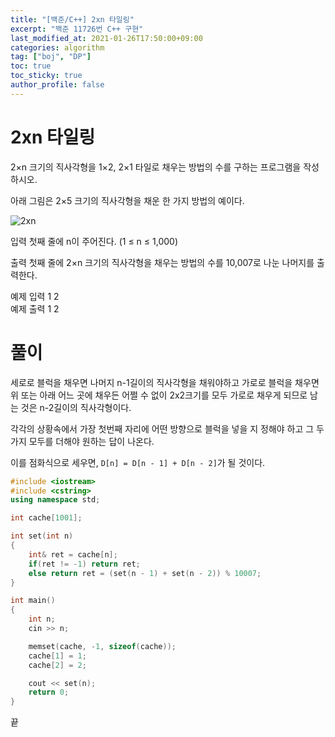 ```yaml
---
title: "[백준/C++] 2xn 타일링"
excerpt: "백준 11726번 C++ 구현"
last_modified_at: 2021-01-26T17:50:00+09:00
categories: algorithm
tag: ["boj", "DP"]
toc: true
toc_sticky: true
author_profile: false
---
```


# 2xn 타일링

2×n 크기의 직사각형을 1×2, 2×1 타일로 채우는 방법의 수를 구하는 프로그램을 작성하시오.

아래 그림은 2×5 크기의 직사각형을 채운 한 가지 방법의 예이다.

![2xn](/assets/images/2xn.png)

입력
첫째 줄에 n이 주어진다. (1 ≤ n ≤ 1,000)

출력
첫째 줄에 2×n 크기의 직사각형을 채우는 방법의 수를 10,007로 나눈 나머지를 출력한다.

예제 입력 1
2  
예제 출력 1
2  

# 풀이

세로로 블럭을 채우면 나머지 n-1길이의 직사각형을 채워야하고
가로로 블럭을 채우면 위 또는 아래 어느 곳에 채우든 어쩔 수 없이 2x2크기를 모두 가로로 채우게 되므로 남는 것은 n-2길이의 직사각형이다.

각각의 상황속에서 가장 첫번째 자리에 어떤 방향으로 블럭을 넣을 지 정해야 하고 그 두 가지 모두를 더해야 원하는 답이 나온다.

이를 점화식으로 세우면, `D[n] = D[n - 1] + D[n - 2]`가 될 것이다.

``` c++
#include <iostream>
#include <cstring>
using namespace std;

int cache[1001];

int set(int n)
{
	int& ret = cache[n];
	if(ret != -1) return ret;
	else return ret = (set(n - 1) + set(n - 2)) % 10007;
}

int main()
{
	int n;
	cin >> n;

	memset(cache, -1, sizeof(cache));
	cache[1] = 1;
	cache[2] = 2;

	cout << set(n);
	return 0;
}
```

끝
